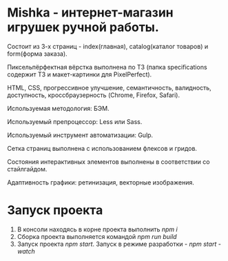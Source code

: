 # Mishka - интернет-магазин игрушек ручной работы.
Состоит из 3-х страниц - index(главная), catalog(каталог товаров) и form(форма заказа).

Пиксельпёрфектная вёрстка выполнена по ТЗ (папка specifications содержит ТЗ и макет-картинки для PixelPerfect).

HTML, CSS, прогрессивное улучшение, семантичность, валидность, доступность, кроссбраузерность (Chrome, Firefox, Safari).

Используемая методология: БЭМ.

Используемый препроцессор: Less или Sass.

Используемый инструмент автоматизации: Gulp.

Сетка страниц выполнена с использованием флексов и гридов.

Состояния интерактивных элементов выполнены в соответствии со стайлгайдом.

Адаптивность графики: ретинизация, векторные изображения.

# Запуск проекта

1. В консоли находясь в корне проекта выполнить *npm i*
2. Сборка проекта выполняется командой *npm run build*
3. Запуск проекта *npm start*. Запуск в режиме разработки - *npm start -watch*